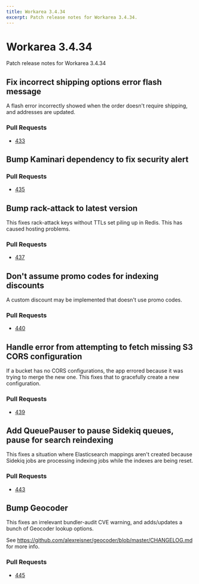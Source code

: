 ```yaml
---
title: Workarea 3.4.34
excerpt: Patch release notes for Workarea 3.4.34.
---
```


# Workarea 3.4.34

Patch release notes for Workarea 3.4.34

## Fix incorrect shipping options error flash message

A flash error incorrectly showed when the order doesn't require shipping,
and addresses are updated.

### Pull Requests

- [433](https://github.com/workarea-commerce/workarea/pull/433)

## Bump Kaminari dependency to fix security alert

### Pull Requests

- [435](https://github.com/workarea-commerce/workarea/pull/435)

## Bump rack-attack to latest version

This fixes rack-attack keys without TTLs set piling up in Redis. This has caused hosting problems.

### Pull Requests

- [437](https://github.com/workarea-commerce/workarea/pull/437)

## Don't assume promo codes for indexing discounts

A custom discount may be implemented that doesn't use promo codes.

### Pull Requests

- [440](https://github.com/workarea-commerce/workarea/pull/440)

## Handle error from attempting to fetch missing S3 CORS configuration

If a bucket has no CORS configurations, the app errored because it was trying to
merge the new one. This fixes that to gracefully create a new configuration.

### Pull Requests

- [439](https://github.com/workarea-commerce/workarea/pull/439)

## Add QueuePauser to pause Sidekiq queues, pause for search reindexing

This fixes a situation where Elasticsearch mappings aren't created because Sidekiq
jobs are processing indexing jobs while the indexes are being reset.

### Pull Requests

- [443](https://github.com/workarea-commerce/workarea/pull/443)

## Bump Geocoder

This fixes an irrelevant bundler-audit CVE warning, and adds/updates a bunch of
Geocoder lookup options.

See https://github.com/alexreisner/geocoder/blob/master/CHANGELOG.md for more info.

### Pull Requests

- [445](https://github.com/workarea-commerce/workarea/pull/445)
